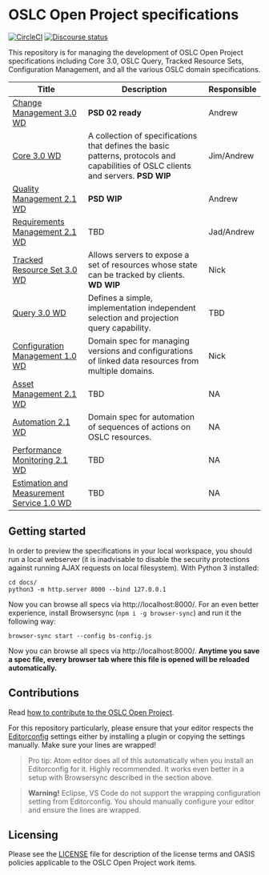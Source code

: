 # OSLC Open Project specifications

[![CircleCI](https://circleci.com/gh/oslc-op/oslc-specs.svg?style=svg)](https://circleci.com/gh/oslc-op/oslc-specs)
[![Discourse status](https://img.shields.io/discourse/https/meta.discourse.org/status.svg)](https://forum.open-services.net/c/oslc-op)

This repository is for managing the development of OSLC Open Project
specifications including Core 3.0, OSLC Query, Tracked Resource Sets,
Configuration Management, and all the various OSLC domain specifications.

| Title | Description |Responsible|
|-------|-------------|------|
| [Change Management 3.0 WD](https://oslc-op.github.io/oslc-specs/specs/cm/change-mgt-spec.html) | **PSD 02 ready** | Andrew |
| [Core 3.0 WD](https://oslc-op.github.io/oslc-specs/specs/core/oslc-core.html) | A collection of specifications that defines the basic patterns, protocols and capabilities of OSLC clients and servers. **PSD WIP** | Jim/Andrew |
| [Quality Management 2.1 WD](https://oslc-op.github.io/oslc-specs/specs/qm/quality-management-spec.html) | **PSD WIP** | Andrew |
| [Requirements Management 2.1 WD](https://oslc-op.github.io/oslc-specs/specs/rm/requirements-management-spec.html) | TBD | Jad/Andrew |
| [Tracked Resource Set 3.0 WD](https://oslc-op.github.io/oslc-specs/specs/trs/tracked-resource-set.html) | Allows servers to expose a set of resources whose state can be tracked by clients. **WD WIP** | Nick |
| [Query 3.0 WD](https://oslc-op.github.io/oslc-specs/specs/query/oslc-query.html) | Defines a simple, implementation independent selection and projection query capability. | TBD |
| [Configuration Management 1.0 WD](https://oslc-op.github.io/oslc-specs/specs/config/oslc-config-mgt.html) | Domain spec for managing versions and configurations of linked data resources from multiple domains. |Nick|
| [Asset Management 2.1 WD](https://oslc-op.github.io/oslc-specs/specs/asset/asset-management-spec.html) | TBD | NA |
| [Automation 2.1 WD](https://oslc-op.github.io/oslc-specs/specs/auto/automation-spec.html) | Domain spec for automation of sequences of actions on OSLC resources. | NA |
| [Performance Monitoring 2.1 WD](https://oslc-op.github.io/oslc-specs/specs/perfmon/performance-monitoring-spec.html) | TBD | NA |
| [Estimation and Measurement Service 1.0 WD](https://oslc-op.github.io/oslc-specs/specs/ems/estimation-measurement-spec.html) | TBD | NA |

## Getting started

In order to preview the specifications in your local workspace, you should run a
local webserver (it is inadvisable to disable the security protections against
running AJAX requests on local filesystem). With Python 3 installed:

    cd docs/
    python3 -m http.server 8000 --bind 127.0.0.1

Now you can browse all specs via http://localhost:8000/. For an even better
experience, install Browsersync (`npm i -g browser-sync`) and run it the
following way:

    browser-sync start --config bs-config.js

Now you can browse all specs via http://localhost:8000/. **Anytime you save a spec
file, every browser tab where this file is opened will be reloaded
automatically.**

## Contributions

Read [how to contribute to the OSLC Open
Project](https://github.com/oslc-op/oslc-admin/blob/master/CONTRIBUTING.md).

For this repository particularly, please ensure that your editor respects the
[Editorconfig](https://editorconfig.org/#download) settings either by installing
a plugin or copying the settings manually. Make sure your lines are wrapped!

> Pro tip: Atom editor does all of this automatically when you install an
Editorconfig for it. Highly recommended. It works even better in a setup with
Browsersync described in the section above.

> **Warning!** Eclipse, VS Code do not support the wrapping configuration
setting from Editorconfig. You should manually configure your editor and ensure
the lines are wrapped.

## Licensing

Please see the
[LICENSE](https://github.com/oslc-op/oslc-admin/blob/master/LICENSE.md)
file for description of the license terms and OASIS policies applicable
to the OSLC Open Project work items.
